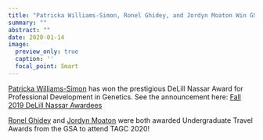 ```yaml
---
title: "Patricka Williams-Simon, Ronel Ghidey, and Jordyn Moaton Win GSA Awards"
summary: ""
abstract: ""
date: 2020-01-14
image:
  preview_only: true
  caption: ''
  focal_point: Smart
---
```


[Patricka Williams-Simon](/authors/b2williamssimon/) has won the prestigious DeLill Nassar Award for Professional Development in Genetics. See the announcement here: [Fall 2019 DeLill Nassar Awardees](http://genestogenomes.org/congratulations-to-the-fall-2019-delill-nasser-awardees/)

[Ronel Ghidey](/authors/c1ghidey/) and [Jordyn Moaton](/authors/c3moaton/) were both awarded Undergraduate Travel Awards from the GSA to attend TAGC 2020!
